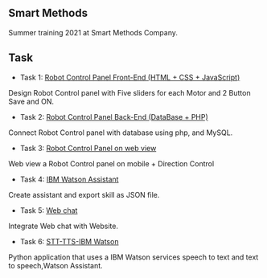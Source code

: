 
## Smart Methods

Summer training 2021 at Smart Methods Company.

## Task 

- Task 1: [Robot Control Panel Front-End (HTML + CSS + JavaScript)](https://github.com/shahadNa1/Robotic_Arm/tree/main/Contorl%20Panel%20Task%201)

Design Robot Control panel with Five sliders for each Motor and 2 Button Save and ON.

- Task 2: [Robot Control Panel Back-End (DataBase + PHP)](https://github.com/shahadNa1/Robotic_Arm/tree/main/Control%20Panel%20Task2) 

Connect Robot Control panel with database using php, and MySQL.

- Task 3: [Robot Control Panel on web view](https://github.com/shahadNa1/Robotic_Arm/tree/main/Robot%20Control%20Panel%20Task%203)

Web view a Robot Control panel on mobile + Direction Control

- Task 4: [IBM Watson Assistant](https://github.com/shahadNa1/SmartMethod/tree/main/IBM%20Watson%20Assistant%20Task%204)

Create assistant and export skill as JSON file.

- Task 5: [Web chat](https://github.com/shahadNa1/SmartMethod/tree/main/Web%20Chat%20Task%205) 

Integrate Web chat with Website.


- Task 6: [STT-TTS-IBM Watson]() 

Python application that uses a IBM Watson services speech to text and text to speech,Watson Assistant. 
